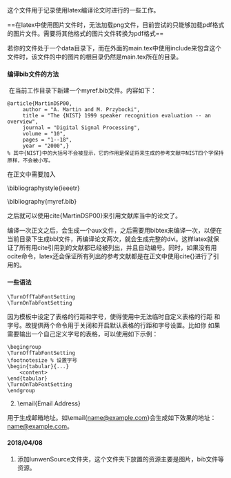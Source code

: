 这个文件用于记录使用latex编译论文时进行的一些工作。

==在latex中使用图片文件时，无法加载png文件，目前尝试的只能够加载pdf格式的图片文件。需要将其他格式的图片文件转换为pdf格式==

若你的文件处于一个data目录下，而在外面的main.tex中使用include来包含这个文件时，该文件的中的图片的根目录仍然是main.tex所在的目录。

#### 编译bib文件的方法

​	在当前工作目录下新建一个myref.bib文件。内容如下：

```
@article{MartinDSP00,
     author = "A. Martin and M. Przybocki",
     title = "The {NIST} 1999 speaker recognition evaluation -- an overview",
     journal = "Digital Signal Processing",
     volume = "10",
     pages = "1--18",
     year = "2000",}
% 其中{NIST}中的大括号不会被显示，它的作用是保证将来生成的参考文献中NIST四个字保持原样，不会被小写。
```

在正文中需要加入

\bibliographystyle{ieeetr}

\bibliography{myref.bib}

之后就可以使用cite{MartinDSP00}来引用文献库当中的论文了。

​	编译一次正文之后，会生成一个aux文件，之后需要用bibtex来编译一次，以便在当前目录下生成bbl文件，再编译论文两次，就会生成完整的dvi。这样latex就保证了所有用cite引用到的文献都已经被列出，并且自动编号。同时，如果没有用ocite命令，latex还会保证所有列出的参考文献都是在正文中使用cite{}进行了引用的。

#### 一些语法

```
\TurnOffTabFontSetting 
\TurnOnTabFontSetting 
```

因为模板中设定了表格的行距和字号，使得使用中无法临时自定义表格的行距 和字号。故提供两个命令用于关闭和开启默认表格的行距和字号设置。比如你 如果需要输出一个自己定义字号的表格，可以使用如下示例： 

```
\begingroup 
\TurnOffTabFontSetting 
\footnotesize % 设置字号 
\begin{tabular}{...} 
	<content> 
\end{tabular} 
\TurnOnTabFontSetting 
\endgroup

```



2. \email{Email Address} 

用于生成邮箱地址。如\email{name@example.com}会生成如下效果的地址： name@example.com。









#### 2018/04/08

1. 添加lunwenSource文件夹，这个文件夹下放置的资源主要是图片，bib文件等资源。

